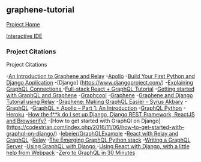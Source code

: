 ## graphene-tutorial

[Project Home](https://github.com/jayfallon/graphene-tutorial)

[Interactive IDE](https://graphene-tutorial-cscie7.herokuapp.com/api/v1/)

### Project Citations

Project Citations

-[An Introduction to Graphene and Relay](https://speakerdeck.com/mjtamlyn/an-introduction-to-graphene-and-relay)
-[Apollo](http://dev.apollodata.com/)
-[Build Your First Python and Django Application](https://scotch.io/tutorials/build-your-first-python-and-django-application)
-[Django] (https://www.djangoproject.com/)
-[Explaining GraphQL Connections ](https://dev-blog.apollodata.com/explaining-graphql-connections-c48b7c3d6976)
-[Full-stack React + GraphQL Tutorial](https://dev-blog.apollodata.com/full-stack-react-graphql-tutorial-582ac8d24e3b)
-[Getting started with GraphQL and Graphene](http://blog.traintracks.io/getting-started-with-graphql-and-graphene/)
-[Graphcool](https://www.graph.cool/)
-[Graphene](http://graphene-python.org/)
-[Graphene and Django Tutorial using Relay](http://docs.graphene-python.org/projects/django/en/latest/tutorial-relay/)
-[Graphene: Making GraphQL Easier - Syrus Akbary](https://www.youtube.com/watch?v=ND9GWSkbUGM)
-[GraphQL](http://graphql.org/)
-[GraphQL + Apollo – Part 1: An Introduction](https://spin.atomicobject.com/2017/03/29/graphql-apollo-introduction/)
-[GraphQL Python](https://github.com/graphql-python)
-[Heroku](https://devcenter.heroku.com/articles/getting-started-with-python#introduction)
-[How the f**k do I set up Django, Django REST Framework, ReactJS and Browserify?](http://gregblogs.com/how-django-reactjs-and-browserify/)
-[How to get started with GraphQl on Django] (https://codestrian.com/index.php/2016/11/06/how-to-get-started-with-graphql-on-django/)
-[lebeier/GraphGLExample](https://github.com/lebeier/GraphGLExample)
-[React with Relay and GraphQL](https://www.youtube.com/watch?v=Cfna8gwt9h8)
-[Relay](https://facebook.github.io/relay/)
-[The Emerging GraphQL Python stack](https://blog.startifact.com/posts/the-emerging-graphql-python-stack.html)
-[Writing a GraphQL Server](https://www.fullstackreact.com/p/graphql-server/)
-[Using GraphQL with Django ](https://gearheart.io/blog/using-graphql-with-django/)
-[Using React with Django, with a little help from Webpack](http://geezhawk.github.io/using-react-with-django-rest-framework)
-[Zero to GraphQL in 30 Minutes](https://www.youtube.com/watch?v=UBGzsb2UkeY)


